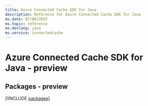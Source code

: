 ```yaml
---
title: Azure Connected Cache SDK for Java
description: Reference for Azure Connected Cache SDK for Java
ms.date: 07/08/2025
ms.topic: reference
ms.devlang: java
ms.service: connectedcache
---
```

# Azure Connected Cache SDK for Java - preview
## Packages - preview
[!INCLUDE [packages](connected-cache-index.md)]